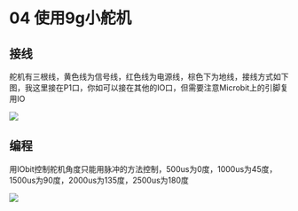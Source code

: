 # 04 使用9g小舵机

## 接线

舵机有三根线，黄色线为信号线，红色线为电源线，棕色下为地线，接线方式如下图，我这里接在P1口，你如可以接在其他的IO口，但需要注意Microbit上的引脚复用IO

![](https://s2.ax1x.com/2019/09/02/nC89kF.jpg)

## 编程

用IObit控制舵机角度只能用脉冲的方法控制，500us为0度，1000us为45度，1500us为90度，2000us为135度，2500us为180度

![](https://s2.ax1x.com/2019/09/02/nC8klR.jpg)